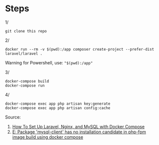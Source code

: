 # Steps

1/
```
git clone this repo
```

2/
```
docker run --rm -v $(pwd):/app composer create-project --prefer-dist laravel/laravel .
```

Warning for Powershell, use: `"$(pwd):/app"`

3/
```
docker-compose build
docker-compose run
```

4/
```
docker-compose exec app php artisan key:generate
docker-compose exec app php artisan config:cache
```

Source: 
1. [How To Set Up Laravel, Nginx, and MySQL with Docker Compose
](https://www.digitalocean.com/community/tutorials/how-to-set-up-laravel-nginx-and-mysql-with-docker-compose)
2. [E: Package 'mysql-client' has no installation candidate in php-fpm image build using docker compose
](https://stackoverflow.com/questions/57048428/e-package-mysql-client-has-no-installation-candidate-in-php-fpm-image-build-u)
